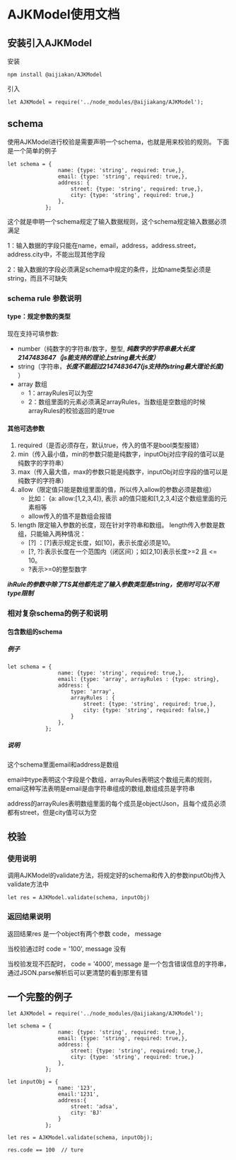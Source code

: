 # AJKModel使用文档

## 安装引入AJKModel

安装

```
npm install @aijiakan/AJKModel
```

引入

```
let AJKModel = require('../node_modules/@aijiakang/AJKModel');
```


## schema

使用AJKModel进行校验是需要声明一个schema，也就是用来校验的规则。
下面是一个简单的例子

```
let schema = {
                name: {type: 'string', required: true,},
                email: {type: 'string', required: true,},
                address: {
                    street: {type: 'string', required: true,},
                    city: {type: 'string', required: true,}
                },
            };

```

这个就是申明一个schema规定了输入数据规则，这个schema规定输入数据必须满足

1：输入数据的字段只能在name，email，address，address.street，address.city中，不能出现其他字段

2：输入数据的字段必须满足schema中规定的条件，比如name类型必须是string，而且不可缺失

### schema rule 参数说明

#### type：规定参数的类型

现在支持可填参数:

* number（纯数字的字符串/数字，整型, ***纯数字的字符串最大长度2147483647（js能支持的理论上string最大长度）***
* string（字符串，***长度不能超过2147483647(js支持的string最大理论长度)*** ）
* array 数组
	* 1：arrayRules可以为空
	* 2：数组里面的元素必须满足arrayRules，当数组是空数组的时候arrayRules的校验返回的是true


#### 其他可选参数


1. required（是否必须存在，默认true，传入的值不是bool类型报错）
2. min（传入最小值，min的参数只能是纯数字，inputObj对应字段的值可以是纯数字的字符串）
3. max（传入最大值，max的参数只能是纯数字，inputObj对应字段的值可以是纯数字的字符串）
4. allow（限定值只能是数组里面的值，所以传入allow的参数必须是数组）
	* 比如： {a: allow:[1,2,3,4]}, 表示 a的值只能和[1,2,3,4]这个数组里面的元素相等
	* allow传入的值不是数组会报错
5. length 限定输入参数的长度，现在针对字符串和数组。 length传入参数是数组，只能输入两种情况：
   * [?] ：[?]表示规定长度，如[10]，表示长度必须是10。
   * [?, ?]:表示长度在一个范围内（闭区间）；如[2,10]表示长度>=2 且 <= 10。
   * ?表示>=0的整型数字


***ihRule的参数中除了TS其他都先定了输入参数类型是string，使用时可以不用type限制***

### 相对复杂schema的例子和说明

#### 包含数组的schema

##### 例子

```
let schema = {
                name: {type: 'string', required: true,},
                email: {type: 'array', arrayRules : {type: string},
                address: {
                    type: 'array',
                    arrayRules : {
                    	street: {type: 'string', required: true,},
                    	city: {type: 'string', required: false,}
                    }
                },
            };

```

##### 说明

这个schema里面email和address是数组

email中type表明这个字段是个数组，arrayRules表明这个数组元素的规则，email这种写法表明是email是由字符串组成的数组,数组成员是字符串

address的arrayRules表明数组里面的每个成员是object/Json，且每个成员必须都有street，但是city值可以为空


## 校验

### 使用说明

调用AJKModel的validate方法，将规定好的schema和传入的参数inputObj传入validate方法中

```
let res = AJKModel.validate(schema, inputObj)
```

### 返回结果说明

返回结果res 是一个object有两个参数 code， message

当校验通过时 code = '100', message 没有

当校验发现不匹配时， code = '4000', message 是一个包含错误信息的字符串，通过JSON.parse解析后可以更清楚的看到那里有错



## 一个完整的例子


```
let AJKModel = require('../node_modules/@aijiakang/AJKModel');

let schema = {
                name: {type: 'string', required: true,},
                email: {type: 'string', required: true,},
                address: {
                    street: {type: 'string', required: true,},
                    city: {type: 'string', required: true,}
                },
            };
            
let inputObj = {
                name: '123',
                email:'1231',
                address:{
                    street: 'adsa',
                    city: 'BJ'
                }
            };

let res = AJKModel.validate(schema, inputObj);

res.code == 100  // ture
```




















